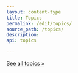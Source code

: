 ```yaml
---
layout: content-type
title: Topics
permalink: /edit/topics/
source_path: /topics/
description:
api: topics

---
```


[See all topics »](https://federalist-proxy.app.cloud.gov/preview/gsa/digitalgov.gov/tags-topics/topics/)
